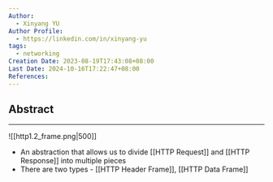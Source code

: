 ```yaml
---
Author:
  - Xinyang YU
Author Profile:
  - https://linkedin.com/in/xinyang-yu
tags:
  - networking
Creation Date: 2023-08-19T17:43:08+08:00
Last Date: 2024-10-16T17:22:47+08:00
References: 
---
```

## Abstract
---
![[http1.2_frame.png|500]]

- An abstraction that allows us to divide [[HTTP Request]] and [[HTTP Response]] into multiple pieces 
- There are two types - [[HTTP Header Frame]], [[HTTP Data Frame]]


